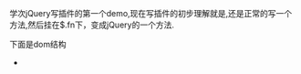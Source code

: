 学次jQuery写插件的第一个demo,现在写插件的初步理解就是,还是正常的写一个方法,然后挂在$.fn下，变成jQuery的一个方法.

下面是dom结构

<div class="warp">
      <div>
          <a class="active" href="javascript:;"></a>
          <a href="javascript:;"></a>
          <a href="javascript:;"></a>
      </div>
      <ul>
          <li></li>
          <li style="display:none"></li>
          <li style="display:none"></li>
      </ul>
  </div>
